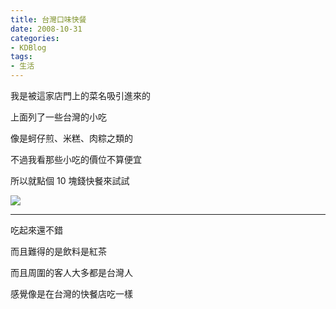 ```yaml
---
title: 台灣口味快餐
date: 2008-10-31
categories:
- KDBlog
tags:
- 生活
---
```

我是被這家店門上的菜名吸引進來的

上面列了一些台灣的小吃

像是蚵仔煎、米糕、肉粽之類的

不過我看那些小吃的價位不算便宜

所以就點個 10 塊錢快餐來試試

![]({{urls.media}}/KDBlog/2008/10/31/IMAG0160.jpg)

---

吃起來還不錯

而且難得的是飲料是紅茶

而且周圍的客人大多都是台灣人

感覺像是在台灣的快餐店吃一樣

